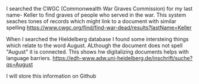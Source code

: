 I searched the CWGC (Commonwealth War Graves Commission) for my last name- Keller to find graves of people who served in the war. This system seaches tones
of records which might link to a document with similar spelling
https://www.cwgc.org/find/find-war-dead/results?lastName=Keller

When I searched the Hieldelberg database I found some intersteing things which relate to the word August. ALthough the document does not spell "August" it 
is connected. This shows hw digitalizing documents helps with language barriers.
https://edh-www.adw.uni-heidelberg.de/inschrift/suche?qs=August


I will store this information on Github

